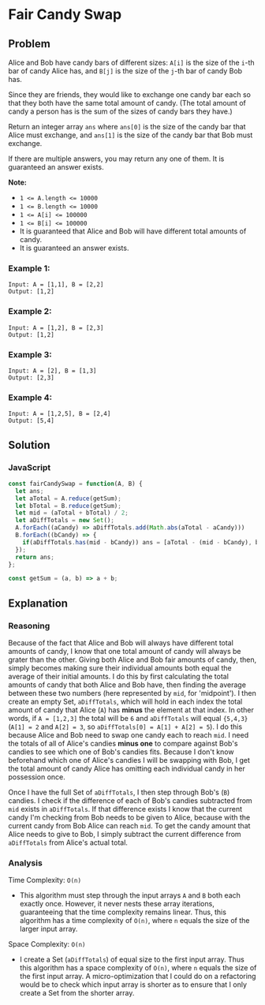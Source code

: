 # Fair Candy Swap
## Problem
Alice and Bob have candy bars of different sizes: `A[i]` is the size of the `i`-th bar of candy Alice has, and `B[j]` is the size of the `j`-th bar of candy Bob has.

Since they are friends, they would like to exchange one candy bar each so that they both have the same total amount of candy. (The total amount of candy a person has is the sum of the sizes of candy bars they have.)

Return an integer array `ans` where `ans[0]` is the size of the candy bar that Alice must exchange, and `ans[1]` is the size of the candy bar that Bob must exchange.

If there are multiple answers, you may return any one of them. It is guaranteed an answer exists.

**Note:**
* `1 <= A.length <= 10000`
* `1 <= B.length <= 10000`
* `1 <= A[i] <= 100000`
* `1 <= B[i] <= 100000`
* It is guaranteed that Alice and Bob will have different total amounts of candy.
* It is guaranteed an answer exists.

### Example 1:
```
Input: A = [1,1], B = [2,2]
Output: [1,2]
```

### Example 2:
```
Input: A = [1,2], B = [2,3]
Output: [1,2]
```

### Example 3:
```
Input: A = [2], B = [1,3]
Output: [2,3]
```

### Example 4:
```
Input: A = [1,2,5], B = [2,4]
Output: [5,4]
```

## Solution
### JavaScript
```javascript
const fairCandySwap = function(A, B) {
  let ans;
  let aTotal = A.reduce(getSum);
  let bTotal = B.reduce(getSum);
  let mid = (aTotal + bTotal) / 2;
  let aDiffTotals = new Set();
  A.forEach((aCandy) => aDiffTotals.add(Math.abs(aTotal - aCandy)))
  B.forEach((bCandy) => {
    if(aDiffTotals.has(mid - bCandy)) ans = [aTotal - (mid - bCandy), bCandy];
  });
  return ans;
};

const getSum = (a, b) => a + b;
```

## Explanation
### Reasoning
Because of the fact that Alice and Bob will always have different total amounts of candy, I know that one total amount of candy will always be grater than the other. Giving both Alice and Bob fair amounts of candy, then, simply becomes making sure their individual amounts both equal the average of their initial amounts. I do this by first calculating the total amounts of candy that both Alice and Bob have, then finding the average between these two numbers (here represented by `mid`, for 'midpoint'). I then create an empty Set, `aDiffTotals`, which will hold in each index the total amount of candy that Alice (`A`) has **minus** the element at that index. In other words, if `A = [1,2,3]` the total will be `6` and `aDiffTotals` will equal `{5,4,3}` (`A[1] = 2` and `A[2] = 3`, so `aDiffTotals[0] = A[1] + A[2] = 5`). I do this because Alice and Bob need to swap one candy each to reach `mid`. I need the totals of all of Alice's candies **minus one** to compare against Bob's candies to see which one of Bob's candies fits. Because I don't know beforehand which one of Alice's candies I will be swapping with Bob, I get the total amount of candy Alice has omitting each individual candy in her possession once.

Once I have the full Set of `aDiffTotals`, I then step through Bob's (`B`) candies. I check if the difference of each of Bob's candies subtracted from `mid` exists in `aDiffTotals`. If that difference exists I know that the current candy I'm checking from Bob needs to be given to Alice, because with the current candy from Bob Alice can reach `mid`. To get the candy amount that Alice needs to give to Bob, I simply subtract the current difference from `aDiffTotals` from Alice's actual total.

### Analysis
Time Complexity: `O(n)`
* This algorithm must step through the input arrays `A` and `B` both each exactly once. However, it never nests these array iterations, guaranteeing that the time complexity remains linear. Thus, this algorithm has a time complexity of `O(n)`, where `n` equals the size of the larger input array.

Space Complexity: `O(n)`
* I create a Set (`aDiffTotals`) of equal size to the first input array. Thus this algorithm has a space complexity of `O(n)`, where `n` equals the size of the first input array. A micro-optimization that I could do on a refactoring would be to check which input array is shorter as to ensure that I only create a Set from the shorter array.
